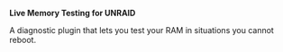 **Live Memory Testing for UNRAID**

A diagnostic plugin that lets you test your RAM in situations you cannot reboot.
